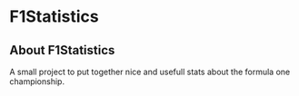 # F1Statistics

## About F1Statistics

A small project to put together nice and usefull stats about the formula one championship.
